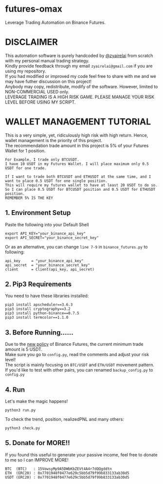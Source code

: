 # futures-omax
Leverage Trading Automation on Binance Futures.

# DISCLAIMER
This automation software is purely handcoded by [@zyairelai](https://github.com/zyairelai) from scratch with my personal manual trading strategy.  
Kindly provide feedback through my email `zyairelai@gmail.com` if you are using my repository.  
If you had modified or improved my code feel free to share with me and we may have futher discussion on this project!  
Anybody may copy, redistribute, modify of the software. However, limited to NON-COMMERCIAL USED only.  
LEVERAGE TRADING IS A HIGH RISK GAME. PLEASE MANAGE YOUR RISK LEVEL BEFORE USING MY SCRIPT.

# WALLET MANAGEMENT TUTORIAL
This is a very simple, yet, ridiculously high risk with high return. Hence, wallet management is the priority of this project.  
The recommendation trade amount in this project is 5% of your Futures Wallet for 1 position.  
```
For Example, I trade only BTCUSDT.
I have 10 USDT in my Futures Wallet. I will place maximum only 0.5 USDT for one trade.

If I want to trade both BTCUSDT and ETHUSDT at the same time, and I want to place 0.5 USDT for one single position.
This will require my futures wallet to have at least 20 USDT to do so. 
So I can place 0.5 USDT for BTCUSDT position and 0.5 USDT for ETHUSDT position.
REMEMBER 5% IS THE KEY
```

## 1. Environment Setup
Paste the following into your Default Shell
```
export API_KEY="your_binance_api_key"
export API_SECRET="your_binance_secret_key"
```

Or as an alternative, you can change `line 7-9` in `binance_futures.py` to following: 
```
api_key     = "your_binance_api_key"
api_secret  = "your_binance_secret_key"
client      = Client(api_key, api_secret)
```

## 2. Pip3 Requirements
You need to have these libraries installed:
```
pip3 install apscheduler==3.6.3
pip3 install cryptography==3.2 
pip3 install python-binance==0.7.5
pip3 install termcolor==1.1.0
```

## 3. Before Running......
Due to the [new policy](https://www.binance.com/en/support/announcement/1d762daf60dd417f9d8a05d44b06a25c) of Binance Futures, the current minimum trade amount is 5 USDT.  
Make sure you go to `config.py`, read the comments and adjust your risk level!  
The script is mainly focusing on `BTC/USDT` and `ETH/USDT` movement pattern.  
If you'd like to test with other pairs, you can renamed `backup_config.py` to `config.py`

## 4. Run
Let's make the magic happens!
```
python3 run.py
```
To check the trend, position, realizedPNL and many others:
```
python3 check.py
```

## 5. Donate for MORE!!
If you found this useful to generate your passive income, feel free to donate to me so I can IMPROVE MORE!  
```
BTC  (BTC)   : 15VowsyMp9A5DWbKbZEVt4A4r7dQQgddtn
ETH  (ERC20) : 0x7701948f0477e629c5bb5d79f99b833133ab30d5
USDT (ERC20) : 0x7701948f0477e629c5bb5d79f99b833133ab30d5
```
